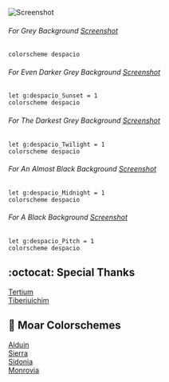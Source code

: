 ![Screenshot](https://cloud.githubusercontent.com/assets/11221489/24882179/fb92a38c-1df4-11e7-9bce-163e49351936.png)

###### For Grey Background [Screenshot](https://cloud.githubusercontent.com/assets/11221489/24882179/fb92a38c-1df4-11e7-9bce-163e49351936.png)
```VimL
colorscheme despacio 
```

###### For Even Darker Grey Background [Screenshot](https://cloud.githubusercontent.com/assets/11221489/24882227/2e58bdb0-1df5-11e7-99a1-b2bcdfc2b9ae.png)
```VimL
let g:despacio_Sunset = 1
colorscheme despacio 
```

###### For The Darkest Grey Background [Screenshot](https://cloud.githubusercontent.com/assets/11221489/24882260/49872cd4-1df5-11e7-8876-6718d91544fe.png)
```VimL
let g:despacio_Twilight = 1
colorscheme despacio 
```

###### For An Almost Black Background [Screenshot](https://cloud.githubusercontent.com/assets/11221489/24882291/68b21466-1df5-11e7-9777-e526ff4a526a.png)
```VimL
let g:despacio_Midnight = 1
colorscheme despacio 
```

###### For A Black Background [Screenshot](https://cloud.githubusercontent.com/assets/11221489/24882300/723d933e-1df5-11e7-836d-1225944fa53b.png)
```VimL
let g:despacio_Pitch = 1
colorscheme despacio 
```

:octocat: Special Thanks
-----------------
[Tertium](https://github.com/tertium)<br>
[Tiberiuichim](https://github.com/tiberiuichim)<br>

:octopus: Moar Colorschemes
-------
[Alduin](https://github.com/AlessandroYorba/Alduin)<br>
[Sierra](https://github.com/AlessandroYorba/Sierra)<br>
[Sidonia](https://github.com/AlessandroYorba/Sidonia)<br>
[Monrovia](https://github.com/AlessandroYorba/Monrovia)

